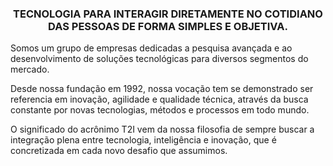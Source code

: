 <!--
**t2igroup/t2igroup** is a ✨ _special_ ✨ repository because its `README.md` (this file) appears on your GitHub profile.

Here are some ideas to get you started:

- 🔭 I’m currently working on ...
- 🌱 I’m currently learning ...
- 👯 I’m looking to collaborate on ...
- 🤔 I’m looking for help with ...
- 💬 Ask me about ...
- 📫 How to reach me: ...
- 😄 Pronouns: ...
- ⚡ Fun fact: ...
-->

<center>
<h3>
TECNOLOGIA PARA INTERAGIR DIRETAMENTE NO COTIDIANO DAS PESSOAS DE FORMA SIMPLES E OBJETIVA.
</h3>
</center>

Somos um grupo de empresas dedicadas a pesquisa avançada e ao desenvolvimento de soluções tecnológicas para diversos segmentos do mercado.

Desde nossa fundação em 1992, nossa vocação tem se demonstrado ser referencia em inovação, agilidade e qualidade técnica, através da busca constante por novas tecnologias, métodos e processos em todo mundo.

O significado do acrônimo T2I vem da nossa filosofia de sempre buscar a integração plena entre tecnologia, inteligência e inovação, que é concretizada em cada novo desafio que assumimos.
